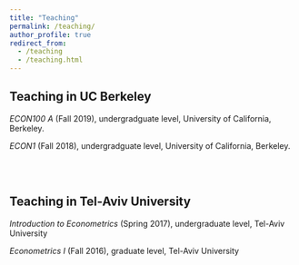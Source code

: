 ```yaml
---
title: "Teaching"
permalink: /teaching/
author_profile: true
redirect_from:
  - /teaching
  - /teaching.html
---
```

<!---
{% include base_path %}
-->
## Teaching in UC Berkeley
*ECON100 A* (Fall 2019), undergradguate level, University of California, Berkeley.

*ECON1* (Fall 2018), undergradguate level, University of California, Berkeley.  

<br/><br/>
## Teaching in Tel-Aviv University
*Introduction to Econometrics* (Spring 2017), undergraduate level, Tel-Aviv University

*Econometrics I* (Fall 2016), graduate level, Tel-Aviv University


